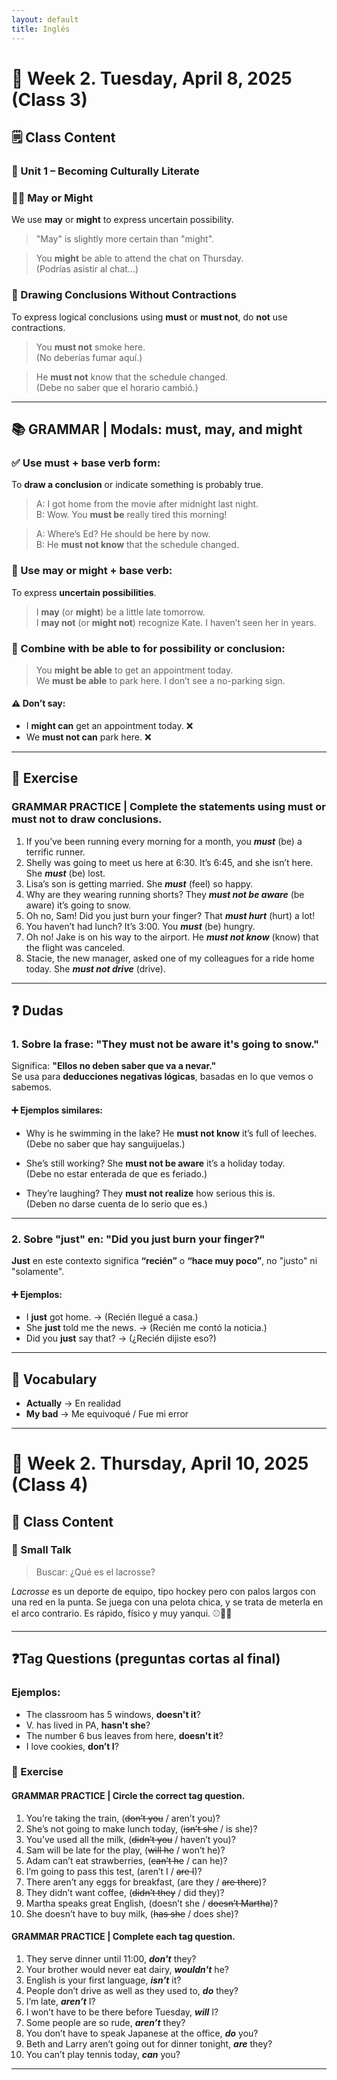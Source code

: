```yaml
---
layout: default
title: Inglés
---
```


# 📅 Week 2. Tuesday, April 8, 2025 (Class 3)

## 🗒 Class Content

### 📘 Unit 1 – **Becoming Culturally Literate**

### 🤷‍♂️ May or Might

We use **may** or **might** to express uncertain possibility.  
> "May" is slightly more certain than "might".

> You **might** be able to attend the chat on Thursday.  
> (Podrías asistir al chat...)

### 🛑 Drawing Conclusions Without Contractions

To express logical conclusions using **must** or **must not**, do **not** use contractions.

> You **must not** smoke here.  
> (No deberías fumar aquí.)

> He **must not** know that the schedule changed.  
> (Debe no saber que el horario cambió.)

---

## 📚 GRAMMAR | Modals: must, may, and might

### ✅ Use **must** + base verb form:
To **draw a conclusion** or indicate something is probably true.

> A: I got home from the movie after midnight last night.  
> B: Wow. You **must be** really tired this morning!  

> A: Where’s Ed? He should be here by now.  
> B: He **must not know** that the schedule changed.

### 🤔 Use **may** or **might** + base verb:
To express **uncertain possibilities**.

> I **may** (or **might**) be a little late tomorrow.  
> I **may not** (or **might not**) recognize Kate. I haven’t seen her in years.

### 🧠 Combine with **be able to** for possibility or conclusion:

> You **might be able** to get an appointment today.  
> We **must be able** to park here. I don’t see a no-parking sign.

#### ⚠️ Don’t say:
- I **might can** get an appointment today. ❌  
- We **must not can** park here. ❌

---

## 📝 Exercise

### GRAMMAR PRACTICE | Complete the statements using **must** or **must not** to draw conclusions.

1. If you’ve been running every morning for a month, you **_must_** (be) a terrific runner.  
2. Shelly was going to meet us here at 6:30. It’s 6:45, and she isn’t here. She **_must_** (be) lost.  
3. Lisa’s son is getting married. She **_must_** (feel) so happy.  
4. Why are they wearing running shorts? They **_must not be aware_** (be aware) it’s going to snow.  
5. Oh no, Sam! Did you just burn your finger? That **_must hurt_** (hurt) a lot!  
6. You haven’t had lunch? It’s 3:00. You **_must_** (be) hungry.  
7. Oh no! Jake is on his way to the airport. He **_must not know_** (know) that the flight was canceled.  
8. Stacie, the new manager, asked one of my colleagues for a ride home today. She **_must not drive_** (drive).  

---

## ❓ Dudas

### 1. Sobre la frase: "They must not be aware it's going to snow."

Significa: **"Ellos no deben saber que va a nevar."**  
Se usa para **deducciones negativas lógicas**, basadas en lo que vemos o sabemos.

#### ➕ Ejemplos similares:

- Why is he swimming in the lake? He **must not know** it’s full of leeches.  
  (Debe no saber que hay sanguijuelas.)

- She’s still working? She **must not be aware** it’s a holiday today.  
  (Debe no estar enterada de que es feriado.)

- They’re laughing? They **must not realize** how serious this is.  
  (Deben no darse cuenta de lo serio que es.)

---

### 2. Sobre "just" en: "Did you just burn your finger?"

**Just** en este contexto significa **“recién”** o **“hace muy poco”**, no "justo" ni "solamente".

#### ➕ Ejemplos:

- I **just** got home. → (Recién llegué a casa.)  
- She **just** told me the news. → (Recién me contó la noticia.)  
- Did you **just** say that? → (¿Recién dijiste eso?)

---

## 📖 Vocabulary

- **Actually** → En realidad  
- **My bad** → Me equivoqué / Fue mi error

---

# 📅 Week 2. Thursday, April 10, 2025 (Class 4)

## 🧠 Class Content

### 💬 Small Talk

> Buscar: ¿Qué es el lacrosse?

_Lacrosse_ es un deporte de equipo, tipo hockey pero con palos largos con una red en la punta. Se juega con una pelota chica, y se trata de meterla en el arco contrario. Es rápido, físico y muy yanqui. ⚾🏃‍♂️

---

## ❓Tag Questions (preguntas cortas al final)

### Ejemplos:

- The classroom has 5 windows, **doesn't it**?  
- V. has lived in PA, **hasn't she**?  
- The number 6 bus leaves from here, **doesn't it**?  
- I love cookies, **don’t I**?

### 📝 Exercise

#### GRAMMAR PRACTICE | Circle the correct tag question.

1. You’re taking the train, (~~don’t you~~ / aren’t you)?
2. She’s not going to make lunch today, (~~isn’t she~~ / is she)?
3. You’ve used all the milk, (~~didn’t you~~ / haven’t you)?
4. Sam will be late for the play, (~~will he~~ / won’t he)?
5. Adam can’t eat strawberries, (~~can’t he~~ / can he)?
6. I’m going to pass this test, (aren’t I / ~~are I~~)?
7. There aren’t any eggs for breakfast, (are they / ~~are there~~)?
8. They didn’t want coffee, (~~didn’t they~~ / did they)?
9. Martha speaks great English, (doesn’t she / ~~doesn’t Martha~~)?
10. She doesn’t have to buy milk, (~~has she~~ / does she)?

#### GRAMMAR PRACTICE | Complete each tag question.

1. They serve dinner until 11:00, **_don't_** they?  
2. Your brother would never eat dairy, **_wouldn't_** he?  
3. English is your first language, **_isn't_** it?  
4. People don’t drive as well as they used to, **_do_** they?  
5. I’m late, **_aren’t_** I?  
6. I won’t have to be there before Tuesday, **_will_** I?  
7. Some people are so rude, **_aren’t_** they?  
8. You don’t have to speak Japanese at the office, **_do_** you?  
9. Beth and Larry aren’t going out for dinner tonight, **_are_** they?  
10. You can’t play tennis today, **_can_** you?

---
